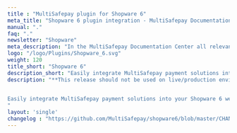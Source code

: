 ```yaml
---
title : "MultiSafepay plugin for Shopware 6"
meta_title: "Shopware 6 plugin integration - MultiSafepay Documentation Center"
manual: "."
faq: "."
newsletter: "Shopware"
meta_description: "In the MultiSafepay Documentation Center all relevant information regarding our Plugins and API. As well as Support pages for Payment Method, Tools and General Questions. You can also find the contact details of our Support Team and Integration Team."
logo: "/logo/Plugins/Shopware_6.svg"
weight: 120
title_short: "Shopware 6"
description_short: "Easily integrate MultiSafepay payment solutions into your Shopware 6 webshop with the free plugin."
description: "**This release should not be used on live/production environments, as it may contain bugs and/or limited functionality. It does not contain our full range of features and or functionalities as Shopware 6 is currently in the latest testing phase. The latest 6.1 build has not yet been released.**

    
Easily integrate MultiSafepay payment solutions into your Shopware 6 webshop with the free plugin.
"
layout: 'single'
changelog : "https://github.com/MultiSafepay/shopware6/blob/master/CHANGELOG.md"
---
```


